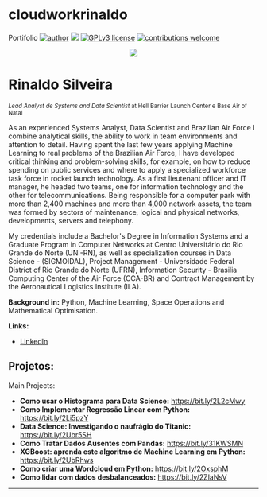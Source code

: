 # cloudworkrinaldo
Portifolio
[![author](https://img.shields.io/badge/author-carlosfab-red.svg)](https://www.linkedin.com/in/carlosfab) [![](https://img.shields.io/badge/python-3.7+-blue.svg)](https://www.python.org/downloads/release/python-365/) [![GPLv3 license](https://img.shields.io/badge/License-GPLv3-blue.svg)](http://perso.crans.org/besson/LICENSE.html) [![contributions welcome](https://img.shields.io/badge/contributions-welcome-brightgreen.svg?style=flat)](https://github.com/carlosfab/data_science/issues)

<p align="center">
  <img src="banner_DS.png" >
</p>

# Rinaldo Silveira
<sub>*Lead Analyst de Systems and Data Scientist* at Hell Barrier Launch Center e Base Air of Natal</sub>

<p style=text-align: justify;> As an experienced Systems Analyst, Data Scientist and Brazilian Air Force I combine analytical skills, the ability to work in team environments and attention to detail. Having spent the last few years applying Machine Learning to real problems of the Brazilian Air Force, I have developed critical thinking and problem-solving skills, for example, on how to reduce spending on public services and where to apply a specialized workforce task force in rocket launch technology. As a first lieutenant officer and IT manager, he headed two teams, one for information technology and the other for telecommunications. Being responsible for a computer park with more than 2,400 machines and more than 4,000 network assets, the team was formed by sectors of maintenance, logical and physical networks, developments, servers and telephony.

My credentials include a Bachelor's Degree in Information Systems and a Graduate Program in Computer Networks at Centro Universitário do Rio Grande do Norte (UNI-RN), as well as specialization courses in Data Science - (SIGMOIDAL), Project Management - Universidade Federal District of Rio Grande do Norte (UFRN), Information Security - Brasilia Computing Center of the Air Force (CCA-BR) and Contract Management by the Aeronautical Logistics Institute (ILA).

</p>

**Background in:** Python, Machine Learning, Space Operations and Mathematical Optimisation.

**Links:**
* [LinkedIn](https://www.linkedin.com/in/rinaldo-silveira-30238827)

## Projetos:
Main Projects:

* **Como usar o Histograma para Data Science:** https://bit.ly/2L2cMwy
* **Como Implementar Regressão Linear com Python:** https://bit.ly/2Li5pzY
* **Data Science: Investigando o naufrágio do Titanic:** https://bit.ly/2Ubr5SH
* **Como Tratar Dados Ausentes com Pandas:** https://bit.ly/31KWSMN
* **XGBoost: aprenda este algoritmo de Machine Learning em Python:** https://bit.ly/2UbRhws
* **Como criar uma Wordcloud em Python:** https://bit.ly/2OxsphM
* **Como lidar com dados desbalanceados:** https://bit.ly/2ZlaNsV

---





